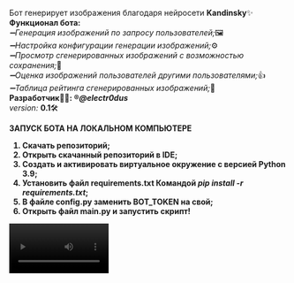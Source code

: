 Бот генерирует изображения благодаря нейросети <b>Kandinsky</b>✨<br>
<b>Функционал бота:</b><br>
<em>➖Генерация изображений по запросу пользователей;</em>🖼<br>
<em>➖Настройка конфигурации генерации изображений;</em>⚙️<br>
<em>➖Просмотр сгенерированных изображений с возможностью сохранения;</em>👀<br>
<em>➖Оценка изображений пользователей другими пользователями;</em>👍<br>
<em>➖Таблица рейтинга сгенерированных изображений;</em>🥇<br>
<b>Разработчик👨‍💻: ®️<em>@electr0dus</em></b><br>
<em>version:</em> <b>0.1</b>🛠<br>


<b>ЗАПУСК БОТА НА ЛОКАЛЬНОМ КОМПЬЮТЕРЕ<b><br>
1. Скачать репозиторий;<br>
2. Открыть скачанный репозиторий в IDE;<br>
3. Создать и активировать виртуальное окружение с версией <b>Python 3.9</b>;<br>
4. Установить файл <b>requirements.txt</b> Командой <em>pip install -r requirements.txt</em>;<br>
5. В файле <b>config.py</b> заменить <b>BOT_TOKEN</b> на свой;<br>
6. Открыть файл <b>main.py</b> и запустить скрипт!

<video src='https://vk.com/video118331657_456239446' width=180/>
